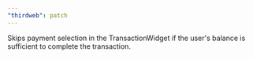 ```yaml
---
"thirdweb": patch
---
```


Skips payment selection in the TransactionWidget if the user's balance is sufficient to complete the transaction.
